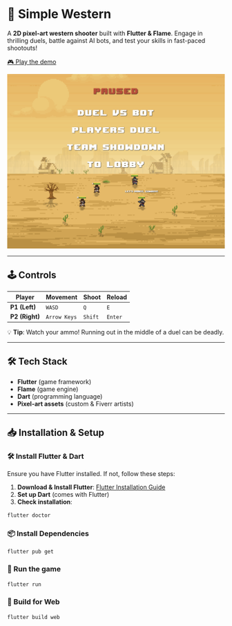 # 🤠 Simple Western

A **2D pixel-art western shooter** built with **Flutter & Flame**. Engage in thrilling duels, battle against AI bots,
and test your skills in fast-paced shootouts!

[🎮 Play the demo](https://western.clu.by/)

![Gameplay Screenshot](assets/images/ui/screenshot.png)

---

## 🕹 **Controls**

| Player         | Movement     | Shoot   | Reload  |
|---------------|-------------|---------|---------|
| **P1 (Left)**  | `WASD`       | `Q`     | `E`     |
| **P2 (Right)** | `Arrow Keys` | `Shift` | `Enter` |

💡 **Tip**: Watch your ammo! Running out in the middle of a duel can be deadly.

---

## 🛠 **Tech Stack**

- **Flutter** (game framework)
- **Flame** (game engine)
- **Dart** (programming language)
- **Pixel-art assets** (custom & Fiverr artists)

---

## 📥 **Installation & Setup**

### 🛠 Install Flutter & Dart

Ensure you have Flutter installed. If not, follow these steps:

1. **Download & Install Flutter**: [Flutter Installation Guide](https://docs.flutter.dev/get-started/install)
2. **Set up Dart** (comes with Flutter)
3. **Check installation**:

```sh
flutter doctor
```

### 📦 Install Dependencies

```sh
flutter pub get
```

### 🏃 Run the game

```sh
flutter run
```

### 🔧 Build for Web

```sh
flutter build web
```

